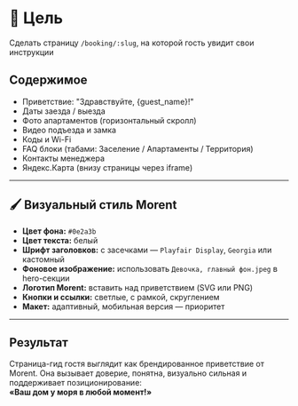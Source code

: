 # 🎯 Цель  
Сделать страницу `/booking/:slug`, на которой гость увидит свои инструкции

## Содержимое
- Приветствие: "Здравствуйте, {guest_name}!"
- Даты заезда / выезда
- Фото апартаментов (горизонтальный скролл)
- Видео подъезда и замка
- Коды и Wi-Fi
- FAQ блоки (табами: Заселение / Апартаменты / Территория)
- Контакты менеджера
- Яндекс.Карта (внизу страницы через iframe)

---

## 🖌️ Визуальный стиль Morent

- **Цвет фона:** `#0e2a3b`
- **Цвет текста:** белый
- **Шрифт заголовков:** с засечками — `Playfair Display`, `Georgia` или кастомный
- **Фоновое изображение:** использовать `Девочка, главный фон.jpeg` в hero-секции
- **Логотип Morent:** вставить над приветствием (SVG или PNG)
- **Кнопки и ссылки:** светлые, с рамкой, скруглением
- **Макет:** адаптивный, мобильная версия — приоритет

---

## Результат
Страница-гид гостя выглядит как брендированное приветствие от Morent. Она вызывает доверие, понятна, визуально сильная и поддерживает позиционирование:  
**«Ваш дом у моря в любой момент!»**
